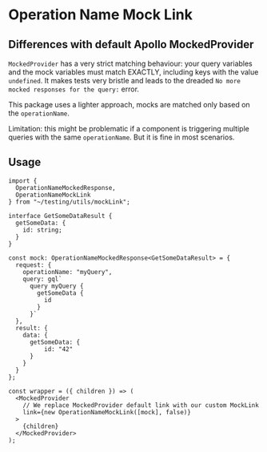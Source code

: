 # Operation Name Mock Link

## Differences with default Apollo MockedProvider

`MockedProvider` has a very strict matching behaviour: your query variables and the mock variables
must match EXACTLY, including keys with the value `undefined`.
It makes tests very bristle and leads to the dreaded `No more mocked responses for the query:` error.

This package uses a lighter approach, mocks are matched only based on the `operationName`.

Limitation: this might be problematic if a component is triggering multiple queries with the same `operationName`.
But it is fine in most scenarios.

## Usage

```tsx
import {
  OperationNameMockedResponse,
  OperationNameMockLink
} from "~/testing/utils/mockLink";

interface GetSomeDataResult {
  getSomeData: {
    id: string;
  }
}

const mock: OperationNameMockedResponse<GetSomeDataResult> = {
  request: {
    operationName: "myQuery",
    query: gql`
      query myQuery {
        getSomeData {
          id
        }
      }`
  },
  result: {
    data: {
      getSomeData: {
          id: "42"
      }
    }
  }
};

const wrapper = ({ children }) => (
  <MockedProvider
    // We replace MockedProvider default link with our custom MockLink
    link={new OperationNameMockLink([mock], false)}
  >
    {children}
  </MockedProvider>
);
```
